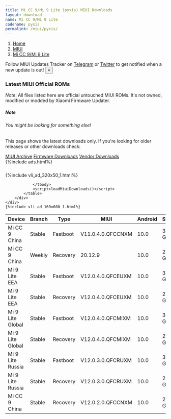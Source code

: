 ```yaml
---
title: Mi CC 9/Mi 9 Lite (pyxis) MIUI Downloads
layout: download
name: Mi CC 9/Mi 9 Lite
codename: pyxis
permalink: /miui/pyxis/
---
```

<nav aria-label="breadcrumb">
    <ol class="breadcrumb">
        <li class="breadcrumb-item"><a href="/">Home</a></li>
        <li class="breadcrumb-item"><a href="/miui/">MIUI</a></li>
        <li class="breadcrumb-item active" aria-current="page"><a href="/miui/pyxis/">Mi CC 9/Mi 9 Lite</a></li>
    </ol>
</nav>
<div class="alert alert-primary alert-dismissible fade show" role="alert">
    Follow MIUI Updates Tracker on <a href="https://t.me/MIUIUpdatesTracker" class="alert-link">Telegram</a>
     or <a href="https://twitter.com/MiFwUpdater" class="alert-link">Twitter</a> to get notified when a new update is out!
    <button type="button" class="close" data-dismiss="alert" aria-label="Close">
        <span aria-hidden="true">&times;</span>
    </button>
</div>

### Latest MIUI Official ROMs
*Note*: All files listed here are official untouched MIUI ROMs. It's not owned, modified or modded by Xiaomi Firmware Updater.
<div class="card">
  <div class="card-body">
    <h5 class="card-title">Note</h5>
    <h6 class="card-subtitle mb-2 text-muted">You might be looking for something else!</h6>
    <p class="card-text">This page shows the latest downloads only.
     If you're looking for older releases or other downloads check:</p>
    <a href="/archive/miui/pyxis/" class="card-link">MIUI Archive</a>
    <a href="/firmware/pyxis/" class="card-link">Firmware Downloads</a>
    <a href="/vendor/pyxis/" class="card-link">Vendor Downloads</a>
  </div>
</div>
{%include ads.html%}
<div class="row justify-content-center">
    <div class="col-10">
        <div class="table-responsive-md" style="margin-top: 25px;">
            {%include vli_ad_320x50_1.html%}
            <table id="miui" class="display dt-responsive nowrap compact table table-striped table-hover table-sm">
                <thead class="thead-dark">
                    <tr>
                        <th data-ref="device">Device</th>
                        <th data-ref="branch">Branch</th>
                        <th data-ref="type">Type</th>
                        <th data-ref="miui">MIUI</th>
                        <th data-ref="android">Android</th>
                        <th data-ref="size">Size</th>
                        <th data-ref="size">Date</th>
                        <th data-ref="link">Link</th>
                    </tr>
                </thead>
                <tbody>
                <tr><td>Mi CC 9 China</td><td>Stable</td><td>Fastboot</td><td>V11.0.4.0.QFCCNXM</td><td>10.0</td><td>3.5 GB</td><td>2020-05-17</td><td><a href="/miui/pyxis/stable/V11.0.4.0.QFCCNXM/">Download</a></td></tr>
<tr><td>Mi CC 9 China</td><td>Weekly</td><td>Recovery</td><td>20.12.9</td><td>10.0</td><td>2.6 GB</td><td>2020-12-10</td><td><a href="/miui/pyxis/weekly/20.12.9/">Download</a></td></tr>
<tr><td>Mi 9 Lite EEA</td><td>Stable</td><td>Fastboot</td><td>V12.0.4.0.QFCEUXM</td><td>10.0</td><td>3.2 GB</td><td>2020-09-10</td><td><a href="/miui/pyxis/stable/V12.0.4.0.QFCEUXM/">Download</a></td></tr>
<tr><td>Mi 9 Lite EEA</td><td>Stable</td><td>Recovery</td><td>V12.0.4.0.QFCEUXM</td><td>10.0</td><td>2.6 GB</td><td>2020-11-09</td><td><a href="/miui/pyxis/stable/V12.0.4.0.QFCEUXM/">Download</a></td></tr>
<tr><td>Mi 9 Lite Global</td><td>Stable</td><td>Fastboot</td><td>V12.0.4.0.QFCMIXM</td><td>10.0</td><td>3.1 GB</td><td>2020-09-10</td><td><a href="/miui/pyxis/stable/V12.0.4.0.QFCMIXM/">Download</a></td></tr>
<tr><td>Mi 9 Lite Global</td><td>Stable</td><td>Recovery</td><td>V12.0.4.0.QFCMIXM</td><td>10.0</td><td>2.6 GB</td><td>2020-10-26</td><td><a href="/miui/pyxis/stable/V12.0.4.0.QFCMIXM/">Download</a></td></tr>
<tr><td>Mi 9 Lite Russia</td><td>Stable</td><td>Fastboot</td><td>V12.0.3.0.QFCRUXM</td><td>10.0</td><td>3.2 GB</td><td>2020-08-19</td><td><a href="/miui/pyxis/stable/V12.0.3.0.QFCRUXM/">Download</a></td></tr>
<tr><td>Mi 9 Lite Russia</td><td>Stable</td><td>Recovery</td><td>V12.0.3.0.QFCRUXM</td><td>10.0</td><td>2.6 GB</td><td>2020-09-23</td><td><a href="/miui/pyxis/stable/V12.0.3.0.QFCRUXM/">Download</a></td></tr>
<tr><td>Mi CC 9 China</td><td>Stable</td><td>Recovery</td><td>V12.0.2.0.QFCCNXM</td><td>10.0</td><td>2.7 GB</td><td>2020-08-21</td><td><a href="/miui/pyxis/stable/V12.0.2.0.QFCCNXM/">Download</a></td></tr>

                </tbody>
                <script>loadMiuiDownloads()</script>
            </table>
        </div>
    </div>
    {%include vli_ad_160x600_1.html%}
</div>
